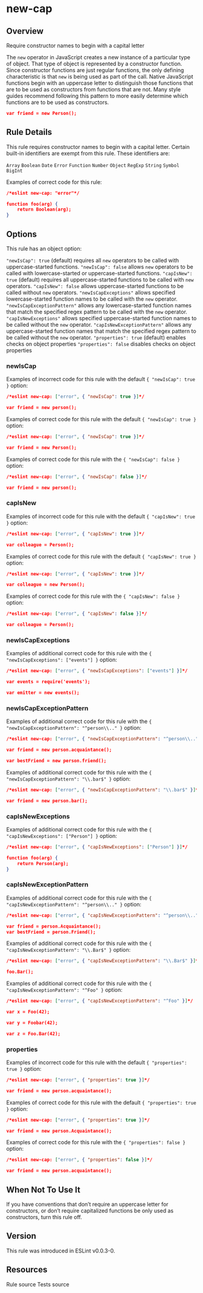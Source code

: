 
# new-cap
## Overview
Require constructor names to begin with a capital letter



The `new` operator in JavaScript creates a new instance of a particular type of object. That type of object is represented by a constructor function. Since constructor functions are just regular functions, the only defining characteristic is that `new` is being used as part of the call. Native JavaScript functions begin with an uppercase letter to distinguish those functions that are to be used as constructors from functions that are not. Many style guides recommend following this pattern to more easily determine which functions are to be used as constructors.

```json
var friend = new Person();
```
## Rule Details
This rule requires constructor names to begin with a capital letter. Certain built-in identifiers are exempt from this rule. These identifiers are:

`Array`
`Boolean`
`Date`
`Error`
`Function`
`Number`
`Object`
`RegExp`
`String`
`Symbol`
`BigInt`

Examples of correct code for this rule:


```json
/*eslint new-cap: "error"*/

function foo(arg) {
    return Boolean(arg);
}
```
## Options
This rule has an object option:

`"newIsCap": true` (default) requires all `new` operators to be called with uppercase-started functions.
`"newIsCap": false` allows `new` operators to be called with lowercase-started or uppercase-started functions.
`"capIsNew": true` (default) requires all uppercase-started functions to be called with `new` operators.
`"capIsNew": false` allows uppercase-started functions to be called without `new` operators.
`"newIsCapExceptions"` allows specified lowercase-started function names to be called with the `new` operator.
`"newIsCapExceptionPattern"` allows any lowercase-started function names that match the specified regex pattern to be called with the `new` operator.
`"capIsNewExceptions"` allows specified uppercase-started function names to be called without the `new` operator.
`"capIsNewExceptionPattern"` allows any uppercase-started function names that match the specified regex pattern to be called without the `new` operator.
`"properties": true` (default) enables checks on object properties
`"properties": false` disables checks on object properties

### newIsCap
Examples of incorrect code for this rule with the default `{ "newIsCap": true }` option:


```json
/*eslint new-cap: ["error", { "newIsCap": true }]*/

var friend = new person();
```
Examples of correct code for this rule with the default `{ "newIsCap": true }` option:


```json
/*eslint new-cap: ["error", { "newIsCap": true }]*/

var friend = new Person();
```
Examples of correct code for this rule with the `{ "newIsCap": false }` option:


```json
/*eslint new-cap: ["error", { "newIsCap": false }]*/

var friend = new person();
```
### capIsNew
Examples of incorrect code for this rule with the default `{ "capIsNew": true }` option:


```json
/*eslint new-cap: ["error", { "capIsNew": true }]*/

var colleague = Person();
```
Examples of correct code for this rule with the default `{ "capIsNew": true }` option:


```json
/*eslint new-cap: ["error", { "capIsNew": true }]*/

var colleague = new Person();
```
Examples of correct code for this rule with the `{ "capIsNew": false }` option:


```json
/*eslint new-cap: ["error", { "capIsNew": false }]*/

var colleague = Person();
```
### newIsCapExceptions
Examples of additional correct code for this rule with the `{ "newIsCapExceptions": ["events"] }` option:


```json
/*eslint new-cap: ["error", { "newIsCapExceptions": ["events"] }]*/

var events = require('events');

var emitter = new events();
```
### newIsCapExceptionPattern
Examples of additional correct code for this rule with the `{ "newIsCapExceptionPattern": "^person\\.." }` option:


```json
/*eslint new-cap: ["error", { "newIsCapExceptionPattern": "^person\\.." }]*/

var friend = new person.acquaintance();

var bestFriend = new person.friend();
```
Examples of additional correct code for this rule with the `{ "newIsCapExceptionPattern": "\\.bar$" }` option:


```json
/*eslint new-cap: ["error", { "newIsCapExceptionPattern": "\\.bar$" }]*/

var friend = new person.bar();
```
### capIsNewExceptions
Examples of additional correct code for this rule with the `{ "capIsNewExceptions": ["Person"] }` option:


```json
/*eslint new-cap: ["error", { "capIsNewExceptions": ["Person"] }]*/

function foo(arg) {
    return Person(arg);
}
```
### capIsNewExceptionPattern
Examples of additional correct code for this rule with the `{ "capIsNewExceptionPattern": "^person\\.." }` option:


```json
/*eslint new-cap: ["error", { "capIsNewExceptionPattern": "^person\\.." }]*/

var friend = person.Acquaintance();
var bestFriend = person.Friend();
```
Examples of additional correct code for this rule with the `{ "capIsNewExceptionPattern": "\\.Bar$" }` option:


```json
/*eslint new-cap: ["error", { "capIsNewExceptionPattern": "\\.Bar$" }]*/

foo.Bar();
```
Examples of additional correct code for this rule with the `{ "capIsNewExceptionPattern": "^Foo" }` option:


```json
/*eslint new-cap: ["error", { "capIsNewExceptionPattern": "^Foo" }]*/

var x = Foo(42);

var y = Foobar(42);

var z = Foo.Bar(42);
```
### properties
Examples of incorrect code for this rule with the default `{ "properties": true }` option:


```json
/*eslint new-cap: ["error", { "properties": true }]*/

var friend = new person.acquaintance();
```
Examples of correct code for this rule with the default `{ "properties": true }` option:


```json
/*eslint new-cap: ["error", { "properties": true }]*/

var friend = new person.Acquaintance();
```
Examples of correct code for this rule with the `{ "properties": false }` option:


```json
/*eslint new-cap: ["error", { "properties": false }]*/

var friend = new person.acquaintance();
```
## When Not To Use It
If you have conventions that don’t require an uppercase letter for constructors, or don’t require capitalized functions be only used as constructors, turn this rule off.
## Version
This rule was introduced in ESLint v0.0.3-0.
## Resources

Rule source 
Tests source 

